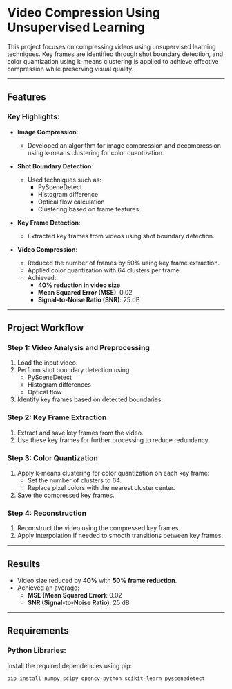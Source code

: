 # Video Compression Using Unsupervised Learning

This project focuses on compressing videos using unsupervised learning techniques. Key frames are identified through shot boundary detection, and color quantization using k-means clustering is applied to achieve effective compression while preserving visual quality.

---

## Features

### Key Highlights:
- **Image Compression**:
  - Developed an algorithm for image compression and decompression using k-means clustering for color quantization.
  
- **Shot Boundary Detection**:
  - Used techniques such as:
    - PySceneDetect
    - Histogram difference
    - Optical flow calculation
    - Clustering based on frame features

- **Key Frame Detection**:
  - Extracted key frames from videos using shot boundary detection.

- **Video Compression**:
  - Reduced the number of frames by 50\% using key frame extraction.
  - Applied color quantization with 64 clusters per frame.
  - Achieved:
    - **40\% reduction in video size**
    - **Mean Squared Error (MSE)**: 0.02
    - **Signal-to-Noise Ratio (SNR)**: 25 dB

---

## Project Workflow

### Step 1: Video Analysis and Preprocessing
1. Load the input video.
2. Perform shot boundary detection using:
   - PySceneDetect
   - Histogram differences
   - Optical flow
3. Identify key frames based on detected boundaries.

### Step 2: Key Frame Extraction
1. Extract and save key frames from the video.
2. Use these key frames for further processing to reduce redundancy.

### Step 3: Color Quantization
1. Apply k-means clustering for color quantization on each key frame:
   - Set the number of clusters to 64.
   - Replace pixel colors with the nearest cluster center.
2. Save the compressed key frames.

### Step 4: Reconstruction
1. Reconstruct the video using the compressed key frames.
2. Apply interpolation if needed to smooth transitions between key frames.

---

## Results
- Video size reduced by **40\%** with **50\% frame reduction**.
- Achieved an average:
  - **MSE (Mean Squared Error)**: 0.02
  - **SNR (Signal-to-Noise Ratio)**: 25 dB

---

## Requirements

### Python Libraries:
Install the required dependencies using pip:
```bash
pip install numpy scipy opencv-python scikit-learn pyscenedetect
